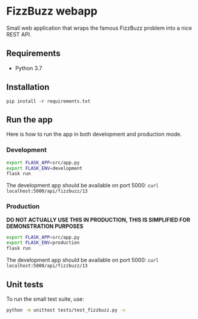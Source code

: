 # FizzBuzz webapp

Small web application that wraps the famous FizzBuzz problem into a nice REST API.

## Requirements

- Python 3.7

## Installation

`pip install -r requirements.txt`

## Run the app

Here is how to run the app in both development and production mode.

### Development

```bash
export FLASK_APP=src/app.py
export FLASK_ENV=development
flask run
```

The development app should be available on port 5000:
`curl localhost:5000/api/fizzbuzz/13`

### Production

**DO NOT ACTUALLY USE THIS IN PRODUCTION, THIS IS SIMPLIFIED FOR DEMONSTRATION PURPOSES**
```bash
export FLASK_APP=src/app.py
export FLASK_ENV=production
flask run
```

The development app should be available on port 5000:
`curl localhost:5000/api/fizzbuzz/13`

## Unit tests
To run the small test suite, use:
```bash
python -m unittest tests/test_fizzbuzz.py -v
```

